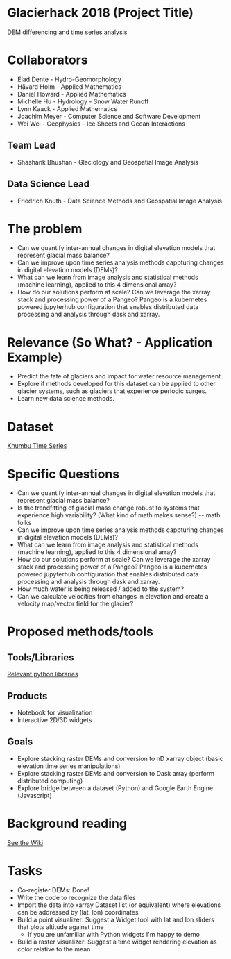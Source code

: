 # Glacierhack 2018 (Project Title)
DEM differencing and time series analysis

# Collaborators
- Elad Dente - Hydro-Geomorphology
- Håvard Holm - Applied Mathematics
- Daniel Howard - Applied Mathematics
- Michelle Hu - Hydrology - Snow Water Runoff
- Lynn Kaack - Applied Mathematics
- Joachim Meyer - Computer Science and Software Development
- Wei Wei - Geophysics - Ice Sheets and Ocean Interactions

## Team Lead
- Shashank Bhushan - Glaciology and Geospatial Image Analysis

## Data Science Lead
- Friedrich Knuth - Data Science Methods and Geospatial Image Analysis

# The problem
- Can we quantify inter-annual changes in digital elevation models that represent glacial mass balance?
- Can we improve upon time series analysis methods cappturing changes in digital elevation models (DEMs)?
- What can we learn from image analysis and statistical methods (machine learning), applied to this 4 dimensional array?
- How do our solutions perform at scale? Can we leverage the xarray stack and processing power of a Pangeo? Pangeo is a kubernetes powered jupyterhub configuration that enables distributed data processing and analysis through dask and xarray.

# Relevance (So What? - Application Example)
- Predict the fate of glaciers and impact for water resource management. 
- Explore if methods developed for this dataset can be applied to other glacier systems, such as glaciers that experience periodic surges. 
- Learn new data science methods.

# Dataset
[Khumbu Time Series](https://github.com/geohackweek/glacierhack_2018/wiki/Dataset)

# Specific Questions
- Can we quantify inter-annual changes in digital elevation models that represent glacial mass balance?
- Is the trendfitting of glacial mass change robust to systems that experience high variability? (What kind of math makes sense?) -- math folks
- Can we improve upon time series analysis methods cappturing changes in digital elevation models (DEMs)?
- What can we learn from image analysis and statistical methods (machine learning), applied to this 4 dimensional array?
- How do our solutions perform at scale? Can we leverage the xarray stack and processing power of a Pangeo? Pangeo is a kubernetes powered jupyterhub configuration that enables distributed data processing and analysis through dask and xarray.
- How much water is being released / added to the system?
- Can we calculate velocities from changes in elevation and create a velocity map/vector field for the glacier?

# Proposed methods/tools

## Tools/Libraries
[Relevant python libraries](https://github.com/geohackweek/glacierhack_2018/wiki/Resources-for-literature-and-relevant-python-libraries)

## Products
- Notebook for visualization
- Interactive 2D/3D widgets

## Goals
- Explore stacking raster DEMs and conversion to nD xarray object (basic elevation time series manipulations)
- Explore stacking raster DEMs and conversion to Dask array (perform distributed computing)
- Explore bridge between a dataset (Python) and Google Earth Engine (Javascript)

# Background reading
[See the Wiki](https://github.com/geohackweek/glacierhack_2018/wiki/Background-reading-and-information)

# Tasks
- Co-register DEMs: Done!
- Write the code to recognize the data files
- Import the data into xarray Dataset list (or equivalent) where elevations can be addressed by (lat, lon) coordinates
- Build a point visualizer: Suggest a Widget tool with lat and lon sliders that plots altitude against time
  - If you are unfamiliar with Python widgets I'm happy to demo
- Build a raster visualizer: Suggest a time widget rendering elevation as color relative to the mean
